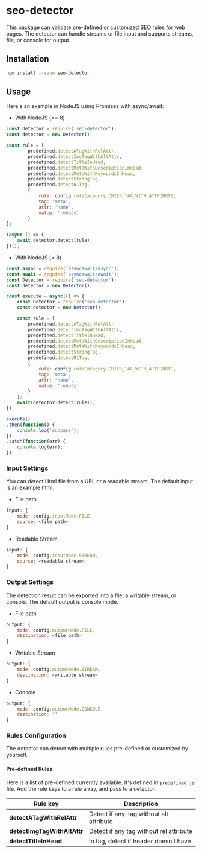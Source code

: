 # seo-detector

This package can validate pre-defined or customized SEO rules for web pages. The detector can handle streams or file input and supports streams, file, or console for output.

## Installation

```bash
npm install --save seo-detector
```

## Usage

Here's an example in NodeJS using Promises with async/await:

* With NodeJS (>= 8)
```js
const Detector = require('seo-detector');
const detector = new Detector();

const rule = [
        predefined.detectATagWithRelAttr, 
        predefined.detectImgTagWithAltAttr,
        predefined.detectTitleInHead,
        predefined.detectMetaWithDescriptionInHead,
        predefined.detectMetaWithKeywordsInHead,
        predefined.detectStrongTag,
        predefined.detectH1Tag,
        {
            rule: config.ruleCategory.CHILD_TAG_WITH_ATTRIBUTE, 
            tag: 'meta', 
            attr: 'name', 
            value: 'robots'
        }
];

(async () => {
    await detector.detect(rule);
})();
```

* With NodeJS (< 8)
```js
const async = require('asyncawait/async');
const await = require('asyncawait/await');
const Detector = require('seo-detector');
const detector = new Detector();

const execute = async(() => {
    const Detector = require('seo-detector');
    const detector = new Detector();

    const rule = [
        predefined.detectATagWithRelAttr, 
        predefined.detectImgTagWithAltAttr,
        predefined.detectTitleInHead,
        predefined.detectMetaWithDescriptionInHead,
        predefined.detectMetaWithKeywordsInHead,
        predefined.detectStrongTag,
        predefined.detectH1Tag,
        {
            rule: config.ruleCategory.CHILD_TAG_WITH_ATTRIBUTE, 
            tag: 'meta', 
            attr: 'name', 
            value: 'robots'
        }
    ];
    await(detector.detect(rule));
});

execute()
.then(function() {
    console.log('success');
})
.catch(function(err) {
    console.log(err);
});
```

### Input Settings
You can detect Html file from a URL or a readable stream. The default input is an example html. 


* File path
```js
input: {
    mode: config.inputMode.FILE,
    source: <file path>
}
```
* Readable Stream
```js
input: {
    mode: config.inputMode.STREAM,
    source: <readable stream>
}
```

### Output Settings
The detection result can be exported into a file, a writable stream, or console. The default output is console mode.  
* File path
```js
output: {
    mode: config.outputMode.FILE,
    destination: <file path>
}
```
* Writable Stream
```js
output: {
    mode: config.outputMode.STREAM,
    destination: <writable stream>
}
```
* Console
```js
output: {
    mode: config.outputMode.CONSOLE,
    destination: ''
}
```

### Rules Configuration
The detector can detect with multiple rules pre-defined or customized by yourself.

#### Pre-defined Rules
Here is a list of pre-defined currently available. It's defined in `predefined.js` file. Add the rule keys to a rule array, and pass to a detector.

Rule key                                | Description
--------------------------------------- | --------------------------------------
**detectATagWithRelAttr**               | Detect if any <img /> tag without alt attribute
**detectImgTagWithAltAttr**             | Detect if any <a /> tag without rel attribute
**detectTitleInHead**                   | In <head> tag, detect if header doesn’t have <title> tag
**detectMetaWithDescriptionInHead**     | In <head> tag, detect if header doesn’t have <meta name=“descriptions” ... /> tag
**detectMetaWithKeywordsInHead**        | In <head> tag, detect if header doesn’t have <meta name=“keywords” ... /> tag
**detectStrongTag**                     | Detect if there’re more than 15 <strong> tag in HTML
**detectH1Tag**                         | Detect if a HTML have more than one <H1> tag

#### Customized Rules
There are three types of rule can be customized.
1. Detect if any specific tag without a defined attribute.
```js
{
    rule: config.ruleCategory.TAG_WITH_ATTRIBUTE, 
    tag: 'a', 
    attr: 'rel'
}
```
2. Detect if any specific child tag without a defined attribute and a defined value in a specific parent tag. (The keys `parent`, `attr`, and `value` are optional.)
```js
{
    rule: config.ruleCategory.CHILD_TAG_WITH_ATTRIBUTE, 
    parent: 'head', 
    tag: 'meta', 
    attr: 'name', 
    value: 'keywords'
}
```
3. Detect if the number of a specific tag in the whole contents is greater than a defined number.
```js
{
    rule: config.ruleCategory.TAG_LIMIT_COUNT, 
    tag: 'strong', 
    count: 15
}
```

## Test
The tests run the SEO detector with mocha for several sample HTMLs in `test/` and output the results for each mode.

To run the tests:
```bash
npm test
```

